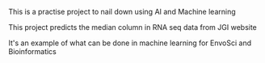 This is a practise project to nail down using AI and Machine learning

This project predicts the median column in RNA seq data from JGI website

It's an example of what can be done in machine learning for EnvoSci and Bioinformatics
